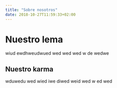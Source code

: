 ```yaml
---
title: "Sobre nosotros"
date: 2018-10-27T11:59:33+02:00
---
```


# Nuestro lema

wiud ewdhweudwued wed
wed
wed
w
de
wedwe


## Nuestro karma

wduwedu wed wied iwe diwed weid 
wed
w
ed
wed